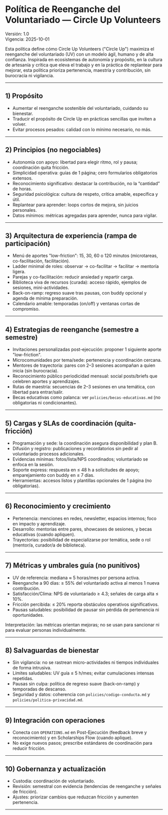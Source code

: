 # Política de Reenganche del Voluntariado — Circle Up Volunteers

Versión: 1.0  
Vigencia: 2025-10-01

Esta política define cómo Circle Up Volunteers ("Circle Up") maximiza el reenganche del voluntariado (UV) con un modelo ágil, humano y de alta confianza. Inspirada en ecosistemas de autonomía y propósito, en la cultura de artesanía y crítica que eleva el trabajo y en la práctica de replantear para mejorar, esta política prioriza pertenencia, maestría y contribución, sin burocracia ni vigilancia.

---

## 1) Propósito
- Aumentar el reenganche sostenible del voluntariado, cuidando su bienestar.  
- Traducir el propósito de Circle Up en prácticas sencillas que inviten a volver.  
- Evitar procesos pesados: calidad con lo mínimo necesario, no más.

---

## 2) Principios (no negociables)
- Autonomía con apoyo: libertad para elegir ritmo, rol y pausa; coordinación quita fricción.  
- Simplicidad operativa: guías de 1 página; cero formularios obligatorios extensos.  
- Reconocimiento significativo: destacar la contribución, no la “cantidad” de horas.  
- Seguridad psicológica: cultura de respeto, crítica amable, específica y útil.  
- Replantear para aprender: loops cortos de mejora, sin juicios personales.  
- Datos mínimos: métricas agregadas para aprender, nunca para vigilar.

---

## 3) Arquitectura de experiencia (rampa de participación)
- Menú de aportes "low-friction": 15, 30, 60 o 120 minutos (microtareas, co-facilitación, facilitación).  
- Ladder minimal de roles: observar → co-facilitar → facilitar → mentoría ligera.  
- Parejas y co-facilitación: reducir ansiedad y repartir carga.  
- Biblioteca viva de recursos (curada): acceso rápido, ejemplos de sesiones, mini-actividades.  
- Back-on-ramp: regreso suave tras pausas, con buddy opcional y agenda de mínima preparación.  
- Calendario amable: temporadas (on/off) y ventanas cortas de compromiso.

---

## 4) Estrategias de reenganche (semestre a semestre)
- Invitaciones personalizadas post-ejecución: proponer 1 siguiente aporte "low-friction".  
- Microcomunidades por tema/sede: pertenencia y coordinación cercana.  
- Mentores de trayectoria: pares con 2–3 sesiones acompañan a quien inicia (sin burocracia).  
- Reconocimiento público periodicidad mensual: social posts/briefs que celebren aportes y aprendizajes.  
- Rutas de maestría: secuencias de 2–3 sesiones en una temática, con libertad para entrar/salir.  
- Becas educativas como palanca: ver `policies/becas-educativas.md` (no obligatorias ni condicionantes).

---

## 5) Cargas y SLAs de coordinación (quita-fricción)
- Programación y sede: la coordinación asegura disponibilidad y plan B.  
- Difusión y registro: publicaciones y recordatorios sin pedir al voluntariado procesos adicionales.  
- Evidencias mínimas: fotos/lista/NPS coordinados; voluntariado se enfoca en la sesión.  
- Soporte express: respuesta en ≤ 48 h a solicitudes de apoyo; emparejamiento con buddy en ≤ 7 días.  
- Herramientas: accesos listos y plantillas opcionales de 1 página (no obligatorias).

---

## 6) Reconocimiento y crecimiento
- Pertenencia: menciones en redes, newsletter, espacios internos; foco en impacto y aprendizaje.  
- Desarrollo: mentorías entre pares, showcases de sesiones, y becas educativas (cuando apliquen).  
- Trayectorias: posibilidad de especializarse por temática, sede o rol (mentor/a, curador/a de biblioteca).

---

## 7) Métricas y umbrales guía (no punitivos)
- UV de referencia: mediana ≈ 5 horas/mes por persona activa.  
- Reenganche a 90 días: ≥ 55% del voluntariado activa al menos 1 nueva contribución.  
- Satisfacción/Clima: NPS de voluntariado ≥ 4.3; señales de carga alta ≤ 10%.  
- Fricción percibida: ≤ 20% reporta obstáculos operativos significativos.  
- Pausas saludables: posibilidad de pausar sin pérdida de pertenencia ni oportunidades.

Interpretación: las métricas orientan mejoras; no se usan para sancionar ni para evaluar personas individualmente.

---

## 8) Salvaguardas de bienestar
- Sin vigilancia: no se rastrean micro-actividades ni tiempos individuales de forma intrusiva.  
- Límites saludables: UV guía ≤ 5 h/mes; evitar cumulaciones intensas repetidas.  
- Pausas sin culpa: política de regreso suave (back-on-ramp) y temporadas de descanso.  
- Seguridad y datos: coherencia con `policies/codigo-conducta.md` y `policies/politica-privacidad.md`.

---

## 9) Integración con operaciones
- Conecta con `OPERATIONS.md` en Post-Ejecución (feedback breve y reconocimiento) y en Scholarships Flow (cuando aplique).  
- No exige nuevos pasos; prescribe estándares de coordinación para reducir fricción.

---

## 10) Gobernanza y actualización
- Custodia: coordinación de voluntariado.  
- Revisión: semestral con evidencia (tendencias de reenganche y señales de fricción).  
- Ajustes: priorizar cambios que reduzcan fricción y aumenten pertenencia.

---
